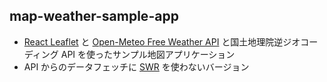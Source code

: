 ## map-weather-sample-app

- [React Leaflet](https://react-leaflet.js.org/) と [Open-Meteo Free Weather API](https://open-meteo.com/) と国土地理院逆ジオコーディング API を使ったサンプル地図アプリケーション
- API からのデータフェッチに [SWR](https://swr.vercel.app/ja) を使わないバージョン
